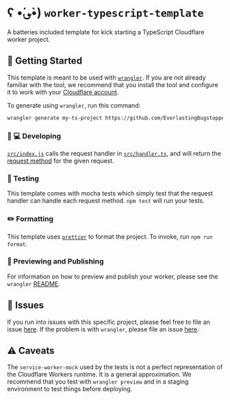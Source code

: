 # ʕ •́؈•̀) `worker-typescript-template`

A batteries included template for kick starting a TypeScript Cloudflare worker project.

## 🔋 Getting Started

This template is meant to be used with [`wrangler`](https://github.com/cloudflare/wrangler). If you are not already familiar with the tool, we recommend that you install the tool and configure it to work with your [Cloudflare account](https://dash.cloudflare.com).

To generate using `wrangler`, run this command:

```bash
wrangler generate my-ts-project https://github.com/EverlastingBugstopper/worker-typescript-template
```

### 👩 💻 Developing

[`src/index.js`](https://github.com/EverlastingBugstopper/worker-typescript-template/blob/master/src/index.ts) calls the request handler in [`src/handler.ts`](https://github.com/EverlastingBugstopper/worker-typescript-template/blob/master/src/handler.ts), and will return the [request method](https://developer.mozilla.org/en-US/docs/Web/API/Request/method) for the given request.

### 🧪 Testing

This template comes with mocha tests which simply test that the request handler can handle each request method. `npm test` will run your tests.

### ✏️ Formatting

This template uses [`prettier`](https://prettier.io/) to format the project. To invoke, run `npm run format`.

### 👀 Previewing and Publishing

For information on how to preview and publish your worker, please see the `wrangler` [README](https://github.com/cloudflare/wrangler#%EF%B8%8F--publish).

## 🤢 Issues

If you run into issues with this specific project, please feel free to file an issue [here](https://github.com/EverlastingBugstopper/worker-typescript-template/issues). If the problem is with `wrangler`, please file an issue [here](https://github.com/cloudflare/wrangler/issues).

## ⚠️ Caveats

The `service-worker-mock` used by the tests is not a perfect representation of the Cloudflare Workers runtime. It is a general approximation. We recommend that you test with `wrangler preview` and in a staging environment to test things before deploying.
